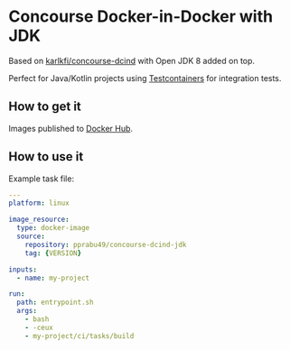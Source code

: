 # Concourse Docker-in-Docker with JDK
Based on [karlkfi/concourse-dcind](https://github.com/karlkfi/concourse-dcind) with Open JDK 8 added on top.

Perfect for Java/Kotlin projects using [Testcontainers](https://www.testcontainers.org/) for integration tests.

## How to get it
Images published to [Docker Hub](https://hub.docker.com/r/arrivalmobility/concourse-dcind-jdk).

## How to use it
Example task file: 
```yaml
---
platform: linux

image_resource:
  type: docker-image
  source:
    repository: pprabu49/concourse-dcind-jdk
    tag: {VERSION}

inputs:
  - name: my-project

run:
  path: entrypoint.sh
  args:
    - bash
    - -ceux
    - my-project/ci/tasks/build
```
